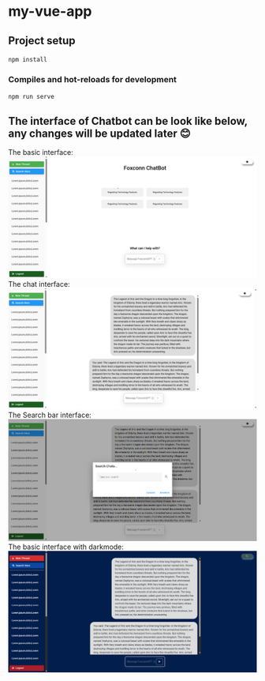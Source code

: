 # my-vue-app

## Project setup
```
npm install
```

### Compiles and hot-reloads for development
```
npm run serve
```
## The interface of Chatbot can be look like below, any changes will be updated later 😊
The basic interface:
![Layout1](./src/assets/Layout0.png)
The chat interface:
![Layout1](./src/assets/Layout1.png)
The Search bar interface:
![Layout1](./src/assets/Layout2.png)
The basic interface with darkmode:
![Layout1](./src/assets/Layout3.png)
